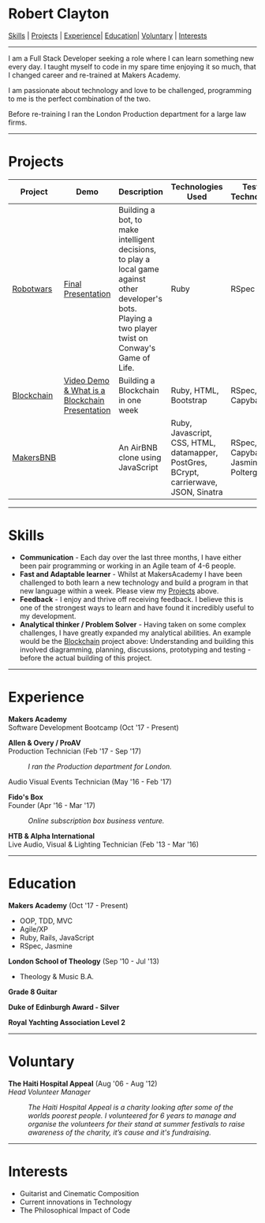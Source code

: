 # Robert Clayton
[Skills](#skills) | [Projects](#projects) | [Experience](#experience)| [Education](#education)| [Voluntary](#voluntary) | [Interests](#interests)
***
I am a Full Stack Developer seeking a role where I can learn something new every day. I taught myself to code in my spare time enjoying it so much, that I changed career and re-trained at Makers Academy.

I am passionate about technology and love to be challenged, programming to me is the perfect combination of the two.

Before re-training I ran the London Production department for a large law firms.

***
# Projects

Project | Demo | Description | Technologies Used | Testing Technologies  
---|---|---|---|---   
[Robotwars](https://github.com/SuzanneHuldt/robot-wars)| [Final Presentation](https://www.youtube.com/watch?v=X7m_-w3S5W8) | Building a bot, to make intelligent decisions, to play a local game against other developer's bots. Playing a two player twist on Conway's Game of Life.| Ruby | RSpec
[Blockchain](https://github.com/RobertClayton/building_a_blockchain) | [Video Demo & What is a Blockchain Presentation](https://www.youtube.com/watch?v=Bn5-nSosdGk) | Building a Blockchain in one week | Ruby, HTML, Bootstrap | RSpec, Capybara  
[MakersBNB](https://github.com/RobertClayton/MakersBnB) | | An AirBNB clone using JavaScript | Ruby, Javascript, CSS, HTML, datamapper, PostGres, BCrypt, carrierwave, JSON, Sinatra | RSpec, Capybara, Jasmine, Poltergeist    

***
# Skills

- **Communication** - Each day over the last three months, I have either been pair programming or working in an Agile team of 4-6 people.
- **Fast and Adaptable learner** - Whilst at MakersAcademy I have been challenged to both learn a new technology and build a program in that new language within a week. Please view my [Projects](#projects) above.
- **Feedback** - I enjoy and thrive off receiving feedback. I believe this is one of the strongest ways to learn and have found it incredibly useful to my development.
- **Analytical thinker / Problem Solver** - Having taken on some complex challenges, I have greatly expanded my analytical abilities. An example would be the [Blockchain](https://github.com/RobertClayton/building_a_blockchain) project above: Understanding and building this involved diagramming, planning, discussions, prototyping and testing - before the actual building of this project.

***
# Experience

**Makers Academy**    
Software Development Bootcamp  (Oct '17 - Present)  

**Allen & Overy / ProAV**   
Production Technician  (Feb '17 - Sep '17)   
<dl>
  <dd><em>I ran the Production department for London.</em></dd>
</dl>

Audio Visual Events Technician (May '16 - Feb '17)  

**Fido's Box**  
Founder (Apr '16 - Mar '17)                          
<dl>
  <dd><em>Online subscription box business venture.</em></dd>
</dl>

**HTB & Alpha International**    
Live Audio, Visual & Lighting Technician (Feb '13 - Mar '16)     

***
# Education

**Makers Academy** (Oct '17 - Present)    

- OOP, TDD, MVC
- Agile/XP
- Ruby, Rails, JavaScript
- RSpec, Jasmine

**London School of Theology** (Sep '10 - Jul '13)

- Theology & Music B.A.

**Grade 8 Guitar**   

**Duke of Edinburgh Award - Silver**

**Royal Yachting Association Level 2**

***
# Voluntary
**The Haiti Hospital Appeal** (Aug '06 - Aug '12)     
*Head Volunteer Manager*  
<dl>
  <dd><em>The Haiti Hospital Appeal is a charity looking after some of the worlds poorest people. I volunteered for 6 years to manage and organise the volunteers for their stand at summer festivals to raise awareness of the charity, it’s cause and it's fundraising. </em></dd>
</dl>

***
# Interests

- Guitarist and Cinematic Composition
- Current innovations in Technology
- The Philosophical Impact of Code
